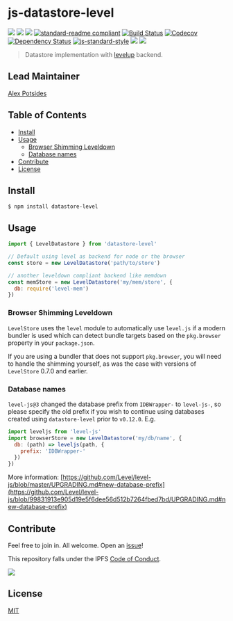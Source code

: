 # js-datastore-level <!-- omit in toc -->

[![](https://img.shields.io/badge/made%20by-Protocol%20Labs-blue.svg?style=flat-square)](http://ipn.io)
[![](https://img.shields.io/badge/project-IPFS-blue.svg?style=flat-square)](http://ipfs.io/)
[![](https://img.shields.io/badge/freenode-%23ipfs-blue.svg?style=flat-square)](http://webchat.freenode.net/?channels=%23ipfs)
[![standard-readme compliant](https://img.shields.io/badge/standard--readme-OK-green.svg?style=flat-square)](https://github.com/RichardLitt/standard-readme)
[![Build Status](https://flat.badgen.net/travis/ipfs/js-datastore-level)](https://travis-ci.com/ipfs/js-datastore-level)
[![Codecov](https://codecov.io/gh/ipfs/js-datastore-level/branch/master/graph/badge.svg)](https://codecov.io/gh/ipfs/js-datastore-level)
[![Dependency Status](https://david-dm.org/ipfs/js-datastore-level.svg?style=flat-square)](https://david-dm.org/ipfs/js-datastore-level)
[![js-standard-style](https://img.shields.io/badge/code%20style-standard-brightgreen.svg?style=flat-square)](https://github.com/feross/standard)
![](https://img.shields.io/badge/npm-%3E%3D3.0.0-orange.svg?style=flat-square)
![](https://img.shields.io/badge/Node.js-%3E%3D8.0.0-orange.svg?style=flat-square)


> Datastore implementation with [levelup](https://github.com/level/levelup) backend.

## Lead Maintainer <!-- omit in toc -->

[Alex Potsides](https://github.com/achingbrain)

## Table of Contents <!-- omit in toc -->

- [Install](#install)
- [Usage](#usage)
  - [Browser Shimming Leveldown](#browser-shimming-leveldown)
  - [Database names](#database-names)
- [Contribute](#contribute)
- [License](#license)

## Install

```
$ npm install datastore-level
```

## Usage

```js
import { LevelDatastore } from 'datastore-level'

// Default using level as backend for node or the browser
const store = new LevelDatastore('path/to/store')

// another leveldown compliant backend like memdown
const memStore = new LevelDatastore('my/mem/store', {
  db: require('level-mem')
})
```

### Browser Shimming Leveldown

`LevelStore` uses the `level` module to automatically use `level.js` if a modern bundler is used which can detect bundle targets based on the `pkg.browser` property in your `package.json`.

If you are using a bundler that does not support `pkg.browser`, you will need to handle the shimming yourself, as was the case with versions of `LevelStore` 0.7.0 and earlier.

### Database names

`level-js@3` changed the database prefix from `IDBWrapper-` to `level-js-`, so please specify the old prefix if you wish to continue using databases created using `datastore-level` prior to `v0.12.0`.  E.g.

```javascript
import leveljs from 'level-js'
import browserStore = new LevelDatastore('my/db/name', {
  db: (path) => leveljs(path, {
    prefix: 'IDBWrapper-'
  })
})
```

More information: [https://github.com/Level/level-js/blob/master/UPGRADING.md#new-database-prefix](https://github.com/Level/level-js/blob/99831913e905d19e5f6dee56d512b7264fbed7bd/UPGRADING.md#new-database-prefix)

## Contribute

Feel free to join in. All welcome. Open an [issue](https://github.com/ipfs/js-datastore-level/issues)!

This repository falls under the IPFS [Code of Conduct](https://github.com/ipfs/community/blob/master/code-of-conduct.md).

[![](https://cdn.rawgit.com/jbenet/contribute-ipfs-gif/master/img/contribute.gif)](https://github.com/ipfs/community/blob/master/CONTRIBUTING.md)

## License

[MIT](LICENSE)

